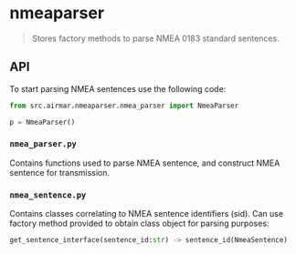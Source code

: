 # nmeaparser

> Stores factory methods to parse NMEA 0183 standard sentences.

## API

To start parsing NMEA sentences use the following code:
```python
from src.airmar.nmeaparser.nmea_parser import NmeaParser

p = NmeaParser()
```

### `nmea_parser.py`
Contains functions used to parse NMEA sentence, and construct NMEA sentence for transmission.

### `nmea_sentence.py`
Contains classes correlating to NMEA sentence identifiers (sid). Can use factory method provided to obtain class object for parsing purposes:
```python 
get_sentence_interface(sentence_id:str) -> sentence_id(NmeaSentence)
``` 
